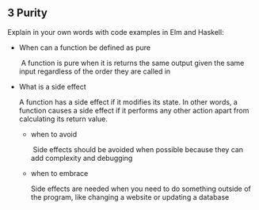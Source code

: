 ## 3  Purity

Explain in your own words with code examples in Elm and Haskell:

* When can a function be defined as pure

  ​	A function is pure when it is returns the same output given the same input regardless of the order they are called in

* What is a side effect

  A function has a side effect if it modifies its state. In other words, a function causes a side effect if it performs any other action apart  from calculating its return value.

  * when to avoid 

    ​	Side effects should be avoided when possible because they can add complexity and debugging

  * when to embrace

    Side effects are needed when you need to do something outside of the program, like changing a website or updating a database

  
